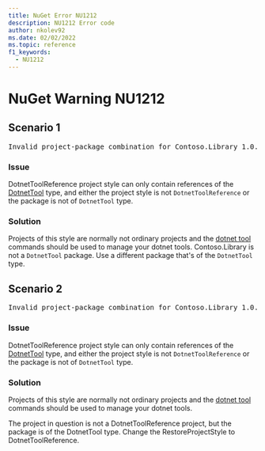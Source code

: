 ```yaml
---
title: NuGet Error NU1212
description: NU1212 Error code
author: nkolev92
ms.date: 02/02/2022
ms.topic: reference
f1_keywords: 
  - NU1212
---
```


# NuGet Warning NU1212

## Scenario 1

<pre>Invalid project-package combination for Contoso.Library 1.0.0. DotnetToolReference project style can only contain references of the DotnetTool type</pre>

### Issue

DotnetToolReference project style can only contain references of the [DotnetTool](../create-packages/set-package-type.md#known-package-types) type, and either the project style is not `DotnetToolReference` or the package is not of `DotnetTool` type.

### Solution

Projects of this style are normally not ordinary projects and the [dotnet tool](dotnet/core/tools/global-tools) commands should be used to manage your dotnet tools.
Contoso.Library is not a `DotnetTool` package.
Use a different package that's of the `DotnetTool` type.

## Scenario 2

<pre>Invalid project-package combination for Contoso.Library 1.0.0. DotnetToolReference project style can only contain references of the DotnetTool type</pre>

### Issue

DotnetToolReference project style can only contain references of the [DotnetTool](../create-packages/set-package-type.md#known-package-types) type, and either the project style is not `DotnetToolReference` or the package is not of `DotnetTool` type.

### Solution

Projects of this style are normally not ordinary projects and the [dotnet tool](dotnet/core/tools/global-tools) commands should be used to manage your dotnet tools.

The project in question is not a DotnetToolReference project, but the package is of the DotnetTool type.
Change the RestoreProjectStyle to DotnetToolReference.
